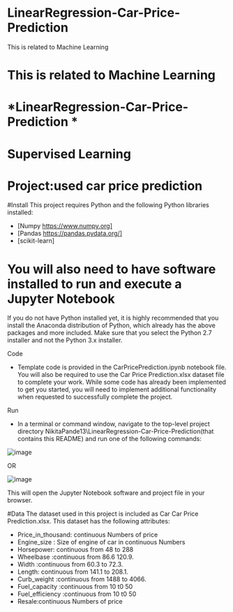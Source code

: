 # LinearRegression-Car-Price-Prediction
This is related to Machine Learning
# This is related to Machine Learning
# *LinearRegression-Car-Price-Prediction *
# Supervised Learning
# Project:used car price prediction

#Install
This project requires Python and the following Python libraries installed:

* [Numpy https://www.numpy.org]
* [Pandas https://pandas.pydata.org/]
* [scikit-learn]

# You will also need to have software installed to run and execute a Jupyter Notebook
If you do not have Python installed yet, it is highly recommended that you install the Anaconda distribution of Python, which already has the above packages and more included. Make sure that you select the Python 2.7 installer and not the Python 3.x installer.

Code

* Template code is provided in the CarPricePrediction.ipynb notebook file. You will also be required to use the Car Price Prediction.xlsx dataset file to complete your work. While some code has already been implemented to get you started, you will need to implement additional functionality when requested to successfully complete the project.

Run

* In a terminal or command window, navigate to the top-level project directory NikitaPande13\LinearRegression-Car-Price-Prediction(that contains this README) and run one of the following commands:

![image](https://user-images.githubusercontent.com/106645403/173308447-24cd835d-c380-47dc-b82f-77649fc57483.png)

OR

![image](https://user-images.githubusercontent.com/106645403/173308529-21442197-f21e-466f-a3b6-1b5f73d7e72c.png)

This will open the Jupyter Notebook software and project file in your browser.

#Data
The dataset used in this project is included as Car Car Price Prediction.xlsx. This dataset has the following attributes:

* Price_in_thousand: continuous Numbers of price
* Engine_size : Size of engine of car in continuous Numbers
* Horsepower: continuous from 48 to 288
* Wheelbase :continuous from 86.6 120.9.
* Width :continuous from 60.3 to 72.3.
* Length: continuous from 141.1 to 208.1.
* Curb_weight :continuous from 1488 to 4066.
* Fuel_capacity :continuous from 10 t0 50
* Fuel_efficiency :continuous from 10 t0 50
* Resale:continuous Numbers of price
